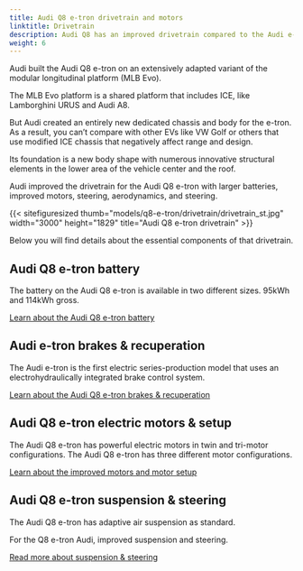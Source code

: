 ```yaml
---
title: Audi Q8 e-tron drivetrain and motors
linktitle: Drivetrain
description: Audi Q8 has an improved drivetrain compared to the Audi e-tron with a larger battery and increased efficiency.
weight: 6
---
```

<!-- markdownlint-disable MD033 -->

Audi built the Audi Q8 e-tron on an extensively adapted variant of the modular longitudinal platform (MLB Evo).

The MLB Evo platform is a shared platform that includes ICE, like Lamborghini URUS and Audi A8.

But Audi created an entirely new dedicated chassis and body for the e-tron. As a result, you can’t compare with other EVs like VW Golf or others that use modified ICE chassis that negatively affect range and design.

Its foundation is a new body shape with numerous innovative structural elements in the lower area of the vehicle center and the roof.

Audi improved the drivetrain for the Audi Q8 e-tron with larger batteries, improved motors, steering, aerodynamics, and steering.

{{< sitefiguresized thumb="models/q8-e-tron/drivetrain/drivetrain_st.jpg" width="3000" height="1829" title="Audi Q8 e-tron drivetrain" >}}

Below you will find details about the essential components of that drivetrain.

## Audi Q8 e-tron battery

The battery on the Audi Q8 e-tron is available in two different sizes. 95kWh and 114kWh gross.

[Learn about the Audi Q8 e-tron battery](battery)

## Audi e-tron brakes & recuperation

The Audi e-tron is the first electric series-production model that uses an electrohydraulically integrated brake control system.

[Learn about the Audi Q8 e-tron brakes & recuperation](brakes)

## Audi Q8 e-tron electric motors & setup

The Audi Q8 e-tron has powerful electric motors in twin and tri-motor configurations. The Audi Q8 e-tron has three different motor configurations.

[Learn about the improved motors and motor setup](motor)

## Audi Q8 e-tron suspension & steering

The Audi Q8 e-tron has adaptive air suspension as standard.

For the Q8 e-tron Audi, improved suspension and steering.

[Read more about suspension & steering](suspension)
